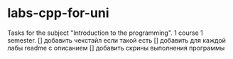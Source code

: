# labs-cpp-for-uni
 Tasks for the subject "Introduction to the programming". 1 course 1 semester.
[] добавить чекстайл если такой есть
[] добавить для каждой лабы readme с описанием
[] добавить скрины выполнения программы
